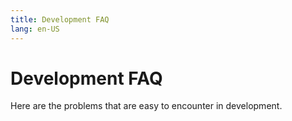 ```yaml
---
title: Development FAQ
lang: en-US
---
```


# Development FAQ

Here are the problems that are easy to encounter in development.
